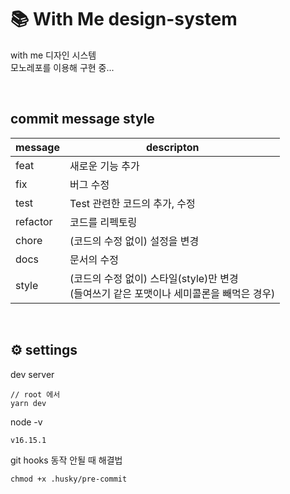 # 📚 With Me design-system

with me 디자인 시스템 <br />
모노레포를 이용해 구현 중...

<br />

## commit message style

| message  | descripton                                                                                   |
| -------- | -------------------------------------------------------------------------------------------- |
| feat     | 새로운 기능 추가                                                                             |
| fix      | 버그 수정                                                                                    |
| test     | Test 관련한 코드의 추가, 수정                                                                |
| refactor | 코드를 리펙토링                                                                              |
| chore    | (코드의 수정 없이) 설정을 변경                                                               |
| docs     | 문서의 수정                                                                                  |
| style    | (코드의 수정 없이) 스타일(style)만 변경<br />(들여쓰기 같은 포맷이나 세미콜론을 빼먹은 경우) |

<br />

## ⚙ settings

dev server

```
// root 에서
yarn dev
```

node -v

```
v16.15.1
```

git hooks 동작 안될 때 해결법

```
chmod +x .husky/pre-commit
```
